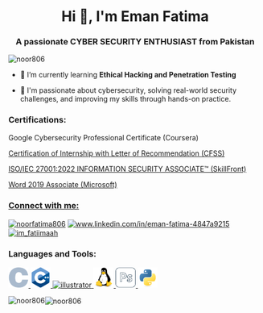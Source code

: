 <h1 align="center">Hi 👋, I'm Eman Fatima</h1>
<h3 align="center">A passionate CYBER SECURITY ENTHUSIAST from Pakistan</h3>

<p align="left"> <img src="https://komarev.com/ghpvc/?username=noor806&label=Profile%20views&color=0e75b6&style=flat" alt="noor806" /> </p>

- 🌱 I’m currently learning **Ethical Hacking and Penetration Testing**

- 📄 I'm passionate about cybersecurity, solving real-world security challenges, and improving my skills through hands-on practice.

<h3 align="left">Certifications:</h3>
<p> Google Cybersecurity Professional Certificate (Coursera) <a href="https://twitter.com/noorfatima806" target="blank"></p>
<p> Certification of Internship with Letter of Recommendation (CFSS) </p>
<p> ISO/IEC 27001:2022 INFORMATION SECURITY ASSOCIATE™ (SkillFront) </p>
<p> Word 2019 Associate (Microsoft) </p>
  
<h3 align="left">Connect with me:</h3>
<p align="left">
<a href="https://twitter.com/noorfatima806" target="blank"><img align="center" src="https://raw.githubusercontent.com/rahuldkjain/github-profile-readme-generator/master/src/images/icons/Social/twitter.svg" alt="noorfatima806" height="30" width="40" /></a>
<a href="https://linkedin.com/in/eman-fatima-4847a9215" target="blank"><img align="center" src="https://raw.githubusercontent.com/rahuldkjain/github-profile-readme-generator/master/src/images/icons/Social/linked-in-alt.svg" alt="www.linkedin.com/in/eman-fatima-4847a9215" height="30" width="40" /></a>
<a href="https://instagram.com/im_fatiimaah" target="blank"><img align="center" src="https://raw.githubusercontent.com/rahuldkjain/github-profile-readme-generator/master/src/images/icons/Social/instagram.svg" alt="im_fatiimaah" height="30" width="40" /></a>
</p>

<h3 align="left">Languages and Tools:</h3>
<p align="left"> <a href="https://www.cprogramming.com/" target="_blank" rel="noreferrer"> <img src="https://raw.githubusercontent.com/devicons/devicon/master/icons/c/c-original.svg" alt="c" width="40" height="40"/> </a> <a href="https://www.w3schools.com/cpp/" target="_blank" rel="noreferrer"> <img src="https://raw.githubusercontent.com/devicons/devicon/master/icons/cplusplus/cplusplus-original.svg" alt="cplusplus" width="40" height="40"/> </a> <a href="https://www.adobe.com/in/products/illustrator.html" target="_blank" rel="noreferrer"> <img src="https://www.vectorlogo.zone/logos/adobe_illustrator/adobe_illustrator-icon.svg" alt="illustrator" width="40" height="40"/> </a> <a href="https://www.linux.org/" target="_blank" rel="noreferrer"> <img src="https://raw.githubusercontent.com/devicons/devicon/master/icons/linux/linux-original.svg" alt="linux" width="40" height="40"/> </a> <a href="https://www.photoshop.com/en" target="_blank" rel="noreferrer"> <img src="https://raw.githubusercontent.com/devicons/devicon/master/icons/photoshop/photoshop-line.svg" alt="photoshop" width="40" height="40"/> </a> <a href="https://www.python.org" target="_blank" rel="noreferrer"> <img src="https://raw.githubusercontent.com/devicons/devicon/master/icons/python/python-original.svg" alt="python" width="40" height="40"/> </a> </p>

<p><img align="left" src="https://github-readme-stats.vercel.app/api/top-langs?username=noor806&show_icons=true&locale=en&layout=compact" alt="noor806" /></p>



<p><img align="center" src="https://github-readme-streak-stats.herokuapp.com/?user=noor806&" alt="noor806" /></p>
